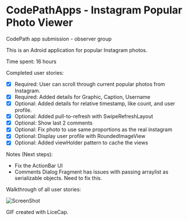 # CodePathApps - Instagram Popular Photo Viewer
CodePath app submission - observer group

This is an Adroid application for popular Instagram photos. 

Time spent: 16 hours 

Completed user stories:
* [x] Required: User can scroll through current popular photos from Instagram. 
* [x] Required: Added details for Graphic, Caption, Username
* [x] Optional: Added details for relative timestamp, like count, and user profile.
* [x] Optional: Added pull-to-refresh with SwipeRefreshLayout
* [x] Optional: Show last 2 comments
* [x] Optional: Fix photo to use same proportions as the real instagram
* [x] Optional: Display user profile with RoundedImageView
* [x] Optional: Added viewHolder pattern to cache the views

Notes (Next steps):
   - Fix the ActionBar UI
   - Comments Dialog Fragment has issues with passing arraylist as serializable objects. Need to fix this.

Walkthrough of all user stories:

![ScreenShot](https://raw.github.com/bchandramouli/CodePathApps/master/instaView.gif)

GIF created with LiceCap.
